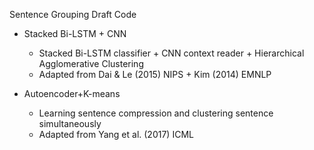 Sentence Grouping Draft Code

* Stacked Bi-LSTM + CNN
  * Stacked Bi-LSTM classifier + CNN context reader + Hierarchical Agglomerative Clustering
  * Adapted from Dai & Le (2015) NIPS + Kim (2014) EMNLP
  
* Autoencoder+K-means
  * Learning sentence compression and clustering sentence simultaneously
  * Adapted from Yang et al. (2017) ICML
